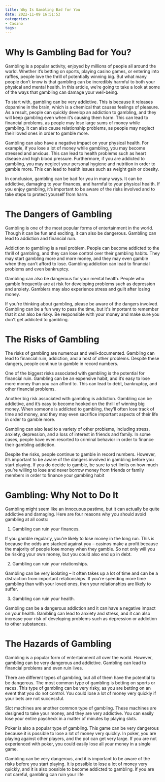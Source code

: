 ```yaml
---
title: Why Is Gambling Bad for You
date: 2022-11-09 16:51:53
categories:
- Casino
tags:
---
```



#  Why Is Gambling Bad for You?

Gambling is a popular activity, enjoyed by millions of people all around the world. Whether it’s betting on sports, playing casino games, or entering into raffles, people love the thrill of potentially winning big. But what many people don’t know is that gambling can be incredibly harmful to both your physical and mental health. In this article, we’re going to take a look at some of the ways that gambling can damage your well-being.

To start with, gambling can be very addictive. This is because it releases dopamine in the brain, which is a chemical that causes feelings of pleasure. As a result, people can quickly develop an addiction to gambling, and they will keep gambling even when it’s causing them harm. This can lead to financial problems, as people may lose large sums of money while gambling. It can also cause relationship problems, as people may neglect their loved ones in order to gamble more.

Gambling can also have a negative impact on your physical health. For example, if you lose a lot of money while gambling, you may become stressed and anxious. This can lead to health problems such as heart disease and high blood pressure. Furthermore, if you are addicted to gambling, you may neglect your personal hygiene and nutrition in order to gamble more. This can lead to health issues such as weight gain or obesity.

In conclusion, gambling can be bad for you in many ways. It can be addictive, damaging to your finances, and harmful to your physical health. If you enjoy gambling, it’s important to be aware of the risks involved and to take steps to protect yourself from harm.

#  The Dangers of Gambling

Gambling is one of the most popular forms of entertainment in the world. Though it can be fun and exciting, it can also be dangerous. Gambling can lead to addiction and financial ruin.

Addiction to gambling is a real problem. People can become addicted to the thrill of gambling, and they can lose control over their gambling habits. They may start gambling more and more money, and they may even gamble when they can't afford to lose. Gambling addiction can lead to financial problems and even bankruptcy.

Gambling can also be dangerous for your mental health. People who gamble frequently are at risk for developing problems such as depression and anxiety. Gamblers may also experience stress and guilt after losing money.

If you're thinking about gambling, please be aware of the dangers involved. Gambling can be a fun way to pass the time, but it's important to remember that it can also be risky. Be responsible with your money and make sure you don't get addicted to gambling.

#  The Risks of Gambling

The risks of gambling are numerous and well-documented. Gambling can lead to financial ruin, addiction, and a host of other problems. Despite these dangers, people continue to gamble in record numbers.

One of the biggest risks associated with gambling is the potential for financial ruin. Gambling can be an expensive habit, and it’s easy to lose more money than you can afford to. This can lead to debt, bankruptcy, and other financial problems.

Another big risk associated with gambling is addiction. Gambling can be addictive, and it’s easy to become hooked on the thrill of winning big money. When someone is addicted to gambling, they’ll often lose track of time and money, and they may even sacrifice important aspects of their life in order to gamble more.

Gambling can also lead to a variety of other problems, including stress, anxiety, depression, and a loss of interest in friends and family. In some cases, people have even resorted to criminal behavior in order to finance their gambling addiction.

Despite the risks, people continue to gamble in record numbers. However, it’s important to be aware of the dangers involved in gambling before you start playing. If you do decide to gamble, be sure to set limits on how much you’re willing to lose and never borrow money from friends or family members in order to finance your gambling habit

#  Gambling: Why Not to Do It

Gambling might seem like an innocuous pastime, but it can actually be quite addictive and damaging. Here are four reasons why you should avoid gambling at all costs:

1. Gambling can ruin your finances.

If you gamble regularly, you’re likely to lose money in the long run. This is because the odds are stacked against you – casinos make a profit because the majority of people lose money when they gamble. So not only will you be risking your own money, but you could also end up in debt.

2. Gambling can ruin your relationships.

Gambling can be very isolating – it often takes up a lot of time and can be a distraction from important relationships. If you’re spending more time gambling than with your loved ones, then your relationships are likely to suffer.

3. Gambling can ruin your health.

Gambling can be a dangerous addiction and it can have a negative impact on your health. Gambling can lead to anxiety and stress, and it can also increase your risk of developing problems such as depression or addiction to other substances.

#  The Hazards of Gambling

Gambling is a popular form of entertainment all over the world. However, gambling can be very dangerous and addictive. Gambling can lead to financial problems and even ruin lives.

There are different types of gambling, but all of them have the potential to be dangerous. The most common type of gambling is betting on sports or races. This type of gambling can be very risky, as you are betting on an event that you do not control. You could lose a lot of money very quickly if your bets are not successful.

Slot machines are another common type of gambling. These machines are designed to take your money, and they are very addictive. You can easily lose your entire paycheck in a matter of minutes by playing slots.

 Poker is also a popular type of gambling. This game can be very dangerous because it is possible to lose a lot of money very quickly. In poker, you are playing against other players, and the pot can get very large. If you are not experienced with poker, you could easily lose all your money in a single game.

Gambling can be very dangerous, and it is important to be aware of the risks before you start playing. It is possible to lose a lot of money very quickly, and it is also possible to become addicted to gambling. If you are not careful, gambling can ruin your life